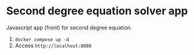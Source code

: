 # Second degree equation solver app

Javascript app (front) for second degree equation.

1. `docker compose up -d`
2. Access `http://localhost:8080`
